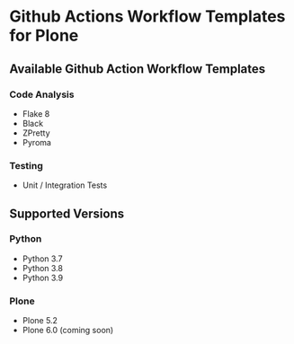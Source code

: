 # Github Actions Workflow Templates for Plone

## Available Github Action Workflow Templates

### Code Analysis

* Flake 8
* Black
* ZPretty
* Pyroma

### Testing

* Unit / Integration Tests

## Supported Versions

### Python

* Python 3.7
* Python 3.8
* Python 3.9

### Plone

* Plone 5.2
* Plone 6.0 (coming soon)
